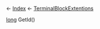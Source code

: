 ← [Index](Api-Index) ← [TerminalBlockExtentions](Sandbox.ModAPI.Ingame.TerminalBlockExtentions)

[long](System.Int64) GetId()